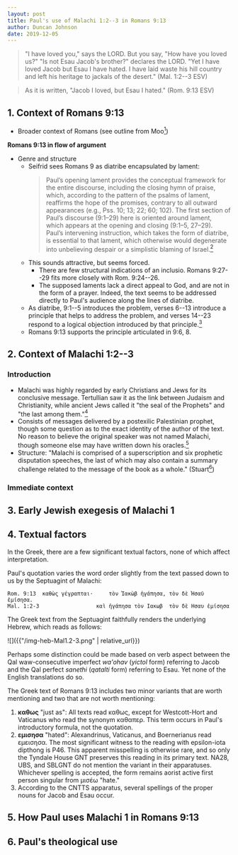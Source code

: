 ```yaml
---
layout: post
title: Paul's use of Malachi 1:2--3 in Romans 9:13
author: Duncan Johnson
date: 2019-12-05
---
```


[^seifrid]: Mark A. Seifrid, “Romans,” in *Commentary on the New Testament Use of the Old Testament* (Grand Rapids, MI;  Nottingham, UK: Baker Academic;  Apollos, 2007), 638.
[^moo]: Douglas J. Moo, *Encountering the Book of Romans: A Theological Survey.* Second edition. Grand Rapids, Michigan: Baker Academic, 2014.
[^verhoef]: Pieter A. Verhoef, *The Books of Haggai and Malachi,* The New International Commentary on the Old Testament (Grand Rapids, Mich: Eerdmans, 1987).
[^stuart]: Douglas Stuart, “Malachi,” in *Zephaniah, Haggai, Zechariah, Malachi,* ed. Thomas Edward McComiskey, vol. 3, The Minor Prophets: An Exegetical and Expository Commentary (Grand Rapids, MI: Baker Book House, 1992).

>  "I have loved you," says the LORD. But you say, "How have you loved us?" "Is not Esau Jacob's brother?" declares the LORD. "Yet I have loved Jacob but Esau I have hated. I have laid waste his hill country and left his heritage to jackals of the desert." (<span>Mal. 1:2--3</span> ESV)

>  As it is written, "Jacob I loved, but Esau I hated." (<span>Rom. 9:13</span> ESV)

## 1. Context of Romans 9:13

* Broader context of Romans (see outline from Moo[^moo])

**Romans 9:13 in flow of argument**

* Genre and structure
	- Seifrid sees Romans 9 as diatribe encapsulated by lament:
		> Paul’s opening lament provides the conceptual framework for the entire discourse, including the closing hymn of praise, which, according to the pattern of the psalms of lament, reaffirms the hope of the promises, contrary to all outward appearances (e.g., Pss. 10; 13; 22; 60; 102). The first section of Paul’s discourse (9:1–29) here is oriented around lament, which appears at the opening and closing (9:1–5, 27–29). Paul’s intervening instruction, which takes the form of diatribe, is essential to that lament, which otherwise would degenerate into unbelieving despair or a simplistic blaming of Israel.[^seifrid]
	- This sounds attractive, but seems forced. 
		- There are few structural indications of an inclusio. Romans 9:27--29 fits more closely with Rom. 9:24--26.
		- The supposed laments lack a direct appeal to God, and are not in the form of a prayer. Indeed, the text seems to be addressed directly to Paul's audience along the lines of diatribe.
	- As diatribe, 9:1--5 introduces the problem, verses 6--13 introduce a principle that helps to address the problem, and verses 14--23 respond to a logical objection introduced by that principle.[^moo]
	- Romans 9:13 supports the principle articulated in 9:6, 8.

## 2. Context of Malachi 1:2--3

### Introduction

* Malachi was highly regarded by early Christians and Jews for its conclusive message. Tertullian saw it as the link between Judaism and Christianity, while ancient Jews called it "the seal of the Prophets" and "the last among them."[^verhoef]
* Consists of messages delivered by a postexilic Palestinian prophet, though some question as to the exact identity of the author of the text. No reason to believe the original speaker was not named Malachi, though someone else may have written down his oracles.[^stuart]
* Structure: "Malachi is comprised of a superscription and six prophetic disputation speeches, the last of which may also contain a summary challenge related to the message of the book as a whole." (Stuart[^stuart])

### Immediate context



## 3. Early Jewish exegesis of Malachi 1

<!-- Anything here? See commentaries, otherwise note there is nothing interesting and move on -->

## 4. Textual factors

In the Greek, there are a few significant textual factors, none of which affect interpretation. 

Paul's quotation varies the word order slightly from the text passed down to us by the Septuagint of Malachi:

	Rom. 9:13  καθὼς γέγραπται·     τὸν Ἰακὼβ ἠγάπησα, τὸν δὲ Ἠσαῦ ἐμίσησα. 
	Mal. 1:2-3                  καὶ ἠγάπησα τὸν Ιακωβ  τὸν δὲ Ησαυ ἐμίσησα

<!-- ^BGT^ **Mal. 1:2-3** -->
   <!--2a ἠγάπησα ὑμᾶς λέγει κύριος καὶ εἴπατε ἐν τίνι ἠγάπησας ἡμᾶς οὐκ ἀδελφὸς ἦν Ησαυ τοῦ Ιακωβ λέγει κύριος  -->
<!-- 3b καὶ ἔταξα τὰ ὅρια αὐτοῦ εἰς ἀφανισμὸν καὶ τὴν κληρονομίαν αὐτοῦ εἰς δόματα ἐρήμου  -->

The Greek text from the Septuagint faithfully renders the underlying Hebrew, which reads as follows:

![]({{"/img-heb-Mal1.2-3.png" | relative_url}})

Perhaps some distinction could be made based on verb aspect between the Qal waw-consecutive imperfect *wa'ohav* (*yictol* form) referring to Jacob and the Qal perfect *sanethi* (*qatalti* form) referring to Esau. Yet none of the English translations do so.

The Greek text of Romans 9:13 includes two minor variants that are worth mentioning and two that are not worth mentioning:

1. **καθως** "just as": 
	All texts read καθως, except for Westcott-Hort and Vaticanus who read the synonym καθαπερ. This term occurs in Paul's introductory formula, not the quotation.
2. **εμισησα** "hated":
	Alexandrinus, Vaticanus, and Boernerianus read εμεισησα. The most significant witness to the reading with epsilon-iota dipthong is P46. This apparent misspelling is otherwise rare, and so only the Tyndale House GNT preserves this reading in its primary text. NA28, UBS, and SBLGNT do not mention the variant in their apparatuses. Whichever spelling is accepted, the form remains aorist active first person singular from μισέω "hate."
3. According to the CNTTS apparatus, several spellings of the proper nouns for Jacob and Esau occur.

## 5. How Paul uses Malachi 1 in Romans 9:13

## 6. Paul's theological use




<script src="{{ "/reftagger.min.js" | relative_url }}"/>